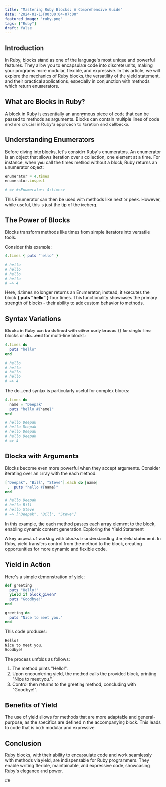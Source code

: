 ```yaml
---
title: "Mastering Ruby Blocks: A Comprehensive Guide"
date: "2024-01-15T00:00:04-07:00"
featured_image: "ruby.png"
tags: ["Ruby"]
draft: false
---
```


## Introduction

In Ruby, blocks stand as one of the language's most unique and powerful features. They allow you to encapsulate code into discrete units, making your programs more modular, flexible, and expressive. In this article, we will explore the mechanics of Ruby blocks, the versatility of the yield statement, and their practical applications, especially in conjunction with methods which return enumerators.

## What are Blocks in Ruby?

A block in Ruby is essentially an anonymous piece of code that can be passed to methods as arguments. Blocks can contain multiple lines of code and are crucial in Ruby's approach to iteration and callbacks.

## Understanding Enumerators

Before diving into blocks, let's consider Ruby's enumerators. An enumerator is an object that allows iteration over a collection, one element at a time. For instance, when you call the times method without a block, Ruby returns an Enumerator object:

```ruby
enumerator = 4.times
enumerator.inspect

# => #<Enumerator: 4:times>
```

This Enumerator can then be used with methods like next or peek. However, while useful, this is just the tip of the iceberg.

## The Power of Blocks

Blocks transform methods like times from simple iterators into versatile tools.

Consider this example:

```ruby
4.times { puts "hello" }

# hello
# hello
# hello
# hello
# => 4
```

Here, 4.times no longer returns an Enumerator; instead, it executes the block **{ puts "hello" }** four times. This functionality showcases the primary strength of blocks - their ability to add custom behavior to methods.

## Syntax Variations

Blocks in Ruby can be defined with either curly braces {} for single-line blocks or **do...end** for multi-line blocks:

```ruby
4.times do
  puts "hello"
end

# hello
# hello
# hello
# hello
# => 4
```

The do...end syntax is particularly useful for complex blocks:

```ruby
4.times do
  name = "Deepak"
  puts "hello #{name}"
end

# hello Deepak
# hello Deepak
# hello Deepak
# hello Deepak
# => 4
```

## Blocks with Arguments

Blocks become even more powerful when they accept arguments. Consider iterating over an array with the each method:

```ruby
["Deepak", "Bill", "Steve"].each do |name|
 .  puts "hello #{name}"
end

# hello Deepak
# hello Bill
# hello Steve
# => ["Deepak", "Bill", "Steve"]
```

In this example, the each method passes each array element to the block, enabling dynamic content generation.
Exploring the Yield Statement

A key aspect of working with blocks is understanding the yield statement. In Ruby, yield transfers control from the method to the block, creating opportunities for more dynamic and flexible code.

## Yield in Action

Here's a simple demonstration of yield:

```ruby
def greeting
  puts "Hello!"
  yield if block_given?
  puts "Goodbye!"
end

greeting do
  puts "Nice to meet you."
end
```

This code produces:

```bash
Hello!
Nice to meet you.
Goodbye!
```

The process unfolds as follows:

1. The method prints "Hello!".
2. Upon encountering yield, the method calls the provided block, printing "Nice to meet you.".
3. Control then returns to the greeting method, concluding with "Goodbye!".

## Benefits of Yield

The use of yield allows for methods that are more adaptable and general-purpose, as the specifics are defined in the accompanying block. This leads to code that is both modular and expressive.

## Conclusion

Ruby blocks, with their ability to encapsulate code and work seamlessly with methods via yield, are indispensable for Ruby programmers. They enable writing flexible, maintainable, and expressive code, showcasing Ruby's elegance and power.

#9
